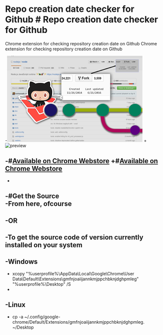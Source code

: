# Repo creation date checker for Github		  # Repo creation date checker for Github
  Chrome extension for checking repository creation date on Github		  Chrome extension for checking repository creation date on Github
  		  
 -![preview](https://raw.githubusercontent.com/NeekSandhu/Repo-creation-date-checker-for-Github/master/preview.png "Preview")		 +![preview](http://i.imgur.com/hxSn339.gif "Preview")
  		  
 -#[Available on Chrome Webstore](https://chrome.google.com/webstore/detail/repo-creation-date-checke/gmfnjoaiijannkmjppchbknjdghpmleg "Go to chrome webstore")		 +#[Available on Chrome Webstore](https://chrome.google.com/webstore/detail/eoagkdplfnebjejmkealpehdmdjijbhf/ "Go to chrome webstore")
 -		
 -		
 -#Get the Source		
 -From here, ofcourse 		
 -		
 -OR		
 -		
 -To get the source code of version currently installed on your system		
 -		
 -Windows		
 -  		
 -    xcopy "%userprofile%\AppData\Local\Google\Chrome\User Data\Default\Extensions\gmfnjoaiijannkmjppchbknjdghpmleg" "%userprofile%\Desktop" /S		
 -    		
 -Linux		
 -		
 -    cp -a ~/.config/google-chrome/Default/Extensions/gmfnjoaiijannkmjppchbknjdghpmleg. ~/Desktop
